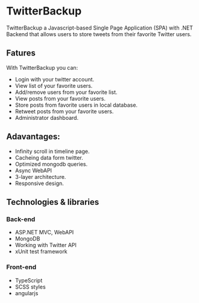 # TwitterBackup

TwitterBackup a Javascript-based Single Page Application (SPA) with .NET Backend that allows users to store tweets from their favorite Twitter users.

## Fatures

With TwitterBackup you can:
* Login with your twitter account.
* View list of your favorite users.
* Add/remove users from your favorite list.
* View posts from your favorite users.
* Store posts from favorite users in local database.
* Retweet posts from your favorite users.
* Administrator dashboard.

## Adavantages:
* Infinity scroll in timeline page.
* Cacheing data form twitter.
* Optimized mongodb queries.
* Async WebAPI 
* 3-layer architecture.
* Responsive design.

## Technologies & libraries

### Back-end
* ASP.NET MVC, WebAPI
* MongoDB
* Working with Twitter API
* xUnit test framework

### Front-end
* TypeScript
* SCSS styles
* angularjs